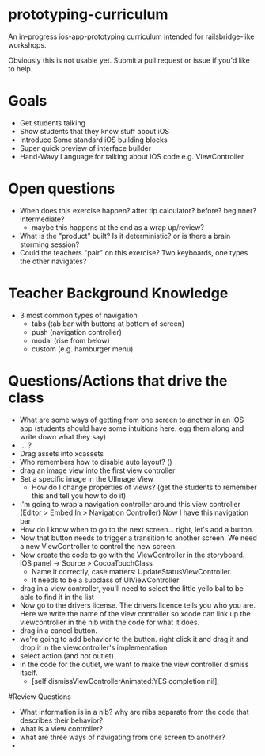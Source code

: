 # prototyping-curriculum
An in-progress ios-app-prototyping curriculum intended for railsbridge-like workshops. 

Obviously this is not usable yet. Submit a pull request or issue if you'd like to help. 

# Goals
- Get students talking
- Show students that they know stuff about iOS
- Introduce Some standard iOS building blocks
- Super quick preview of interface builder
- Hand-Wavy Language for talking about iOS code e.g. ViewController

# Open questions

- When does this exercise happen? after tip calculator? before? beginner? intermediate?
	- maybe this happens at the end as a wrap up/review? 
- What is the "product" built? Is it deterministic? or is there a brain storming session? 
- Could the teachers "pair" on this exercise? Two keyboards, one types the other navigates? 

# Teacher Background Knowledge
- 3 most common types of navigation
	- tabs (tab bar with buttons at bottom of screen)
	- push (navigation controller)
	- modal (rise from below)
	- custom (e.g. hamburger menu)
	
# Questions/Actions that drive the class

- What are some ways of getting from one screen to another in an iOS app (students should have some intuitions here. egg them along and write down what they say)
- ... ? 
- Drag assets into xcassets
- Who remembers how to disable auto layout? ()
- drag an image view into the first view controller
- Set a specific image in the UIImage View
	- How do I change properties of views? (get the students to remember this and tell you how to do it)
- I'm going to wrap a navigation controller around this view controller (Editor > Embed In > Navigation Controller) Now I have this navigation bar
- How do I know when to go to the next screen... right, let's add a button. 
- Now that button needs to trigger a transition to another screen. We need a new ViewController to control the new screen. 
- Now create the code to go with the ViewController in the storyboard. iOS panel ->  Source > CocoaTouchClass
	- Name it correctly, case matters: UpdateStatusViewController. 
	- It needs to be a subclass of UIViewController
- drag in a view controller, you'll need to select the little yello bal to be able to find it in the list
- Now go to the drivers license. The drivers licence tells you who you are. Here we write the name of the view controller so xcode can link up the viewcontroller in the nib with the code for what it does. 
- drag in a cancel button. 
- we're going to add behavior to the button. right click it and drag it and drop it in the viewcontroller's implementation. 
- select action (and not outlet)
- in the code for the outlet, we want to make the view controller dismiss itself. 
	- 	[self dismissViewControllerAnimated:YES completion:nil];


#Review Questions

- What information is in a nib? why are nibs separate from the code that describes their behavior?
- what is a view controller? 
- what are three ways of navigating from one screen to another? 
- 